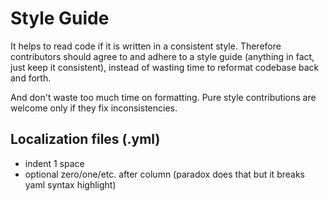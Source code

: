 # Style Guide

It helps to read code if it is written in a consistent style. Therefore contributors should agree to and adhere to a style guide (anything in fact, just keep it consistent), instead of wasting time to reformat codebase back and forth.

And don't waste too much time on formatting. Pure style contributions are welcome only if they fix inconsistencies.

## Localization files (.yml)

- indent 1 space
- optional zero/one/etc. after column (paradox does that but it breaks yaml syntax highlight)
